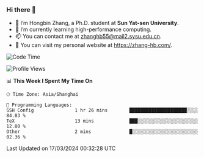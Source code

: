 ### Hi there 👋

- 🔭 I’m Hongbin Zhang, a Ph.D. student at **Sun Yat-sen University**.
- 🌱 I’m currently learning high-performance computing.
- 📫 You can contact me at zhanghb55@mail2.sysu.edu.cn.
- 👀 You can visit my personal website at https://zhang-hb.com/.

<!--START_SECTION:waka-->
![Code Time](http://img.shields.io/badge/Code%20Time-308%20hrs%2044%20mins-blue)

![Profile Views](http://img.shields.io/badge/Profile%20Views-0-blue)

📊 **This Week I Spent My Time On** 

```text
🕑︎ Time Zone: Asia/Shanghai

💬 Programming Languages: 
SSH Config               1 hr 26 mins        █████████████████████░░░░   84.83 % 
TeX                      13 mins             ███░░░░░░░░░░░░░░░░░░░░░░   12.80 % 
Other                    2 mins              █░░░░░░░░░░░░░░░░░░░░░░░░   02.36 % 
```


 Last Updated on 17/03/2024 00:32:28 UTC
<!--END_SECTION:waka-->
